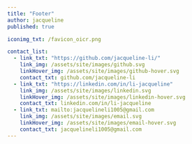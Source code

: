 ```yaml
---
title: "Footer"
author: jacqueline 
published: true

iconimg_txt: /favicon_oicr.png

contact_list:
  - link_txt: "https://github.com/jacqueline-li/"
    link_img: /assets/site/images/github.svg
    linkHover_img: /assets/site/images/github-hover.svg
    contact_txt: github.com/jacqueline-li
  - link_txt: "https://linkedin.com/in/li-jacqueline"
    link_img: /assets/site/images/linkedin.svg
    linkHover_img: /assets/site/images/linkedin-hover.svg
    contact_txt: linkedin.com/in/li-jacqueline
  - link_txt: mailto:jacquelineli1005@gmail.com
    link_img: /assets/site/images/email.svg
    linkHover_img: /assets/site/images/email-hover.svg
    contact_txt: jacquelineli1005@gmail.com
---
```

